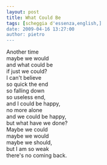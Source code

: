 ```yaml
---
layout: post
title: What Could Be
tags: [scheggia d'essenza,english,]
date: 2009-04-16 13:27:00
author: pietro
---
```

Another time<br/>maybe we would<br/>and what could be<br/>if just we could?<br/>I can't believe<br/>so quick the end<br/>so falling down<br/>so useless end,<br/>and I could be happy,<br/>no more alone<br/>and we could be happy,<br/>but what have we done?<br/>Maybe we could<br/>maybe we would<br/>maybe we should,<br/>but I am so weak<br/>there's no coming back.
